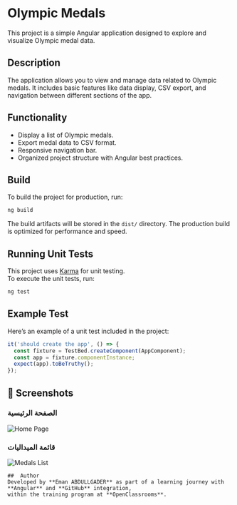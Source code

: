 # Olympic Medals

This project is a simple Angular application designed to explore and visualize Olympic medal data.

##  Description
The application allows you to view and manage data related to Olympic medals. It includes basic features like data display, CSV export, and navigation between different sections of the app.

##  Functionality
- Display a list of Olympic medals.
- Export medal data to CSV format.
- Responsive navigation bar.
- Organized project structure with Angular best practices.

##  Build
To build the project for production, run:
```bash
ng build
```
The build artifacts will be stored in the `dist/` directory. The production build is optimized for performance and speed.

## Running Unit Tests
This project uses [Karma](https://karma-runner.github.io) for unit testing.  
To execute the unit tests, run:
```bash
ng test
```

##  Example Test
Here’s an example of a unit test included in the project:

```typescript
it('should create the app', () => {
  const fixture = TestBed.createComponent(AppComponent);
  const app = fixture.componentInstance;
  expect(app).toBeTruthy();
});
```

## 📸 Screenshots

### الصفحة الرئيسية
![Home Page](src/assets/screenshots/home-page.png)

### قائمة الميداليات
![Medals List](src/assets/screenshots/medals-list.png)

```
##  Author
Developed by **Eman ABDULLGADER** as part of a learning journey with **Angular** and **GitHub** integration,  
within the training program at **OpenClassrooms**.


